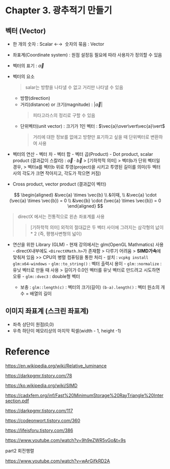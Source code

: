 # Chapter 3. 광추적기 만들기

## 벡터 (Vector)

- 한 개의 숫자 : Scalar &larr;&rarr;  숫자의 묶음 : Vector

- 좌표계(Coordinate system) : 원점 설정등 필요에 따라 사용자가 정의할 수 있음

- 벡터의 표기 : $\vec{a}$

- 벡터의 요소
	>salar는 방향을 나타낼 수 없고 거리만 나타낼 수 있음
	- 방향(direction)
	- 거리(distance) or 크기(magnitude) : $\vert \vec{a} \vert$
	    > 피타고라스의 정리로 구할 수 있음
	- 단위벡터(unit vector) : 크기가 1인 벡터 : $\vec{a}\over\vert\vec{a}\vert$
	  > 거리에 대한 정보를 없애고 방향만 표기하고 싶을 때 단위벡터로 변환하여 사용

- 벡터의 연산
	  - 벡터 차
	  - 벡터 합
	  - 벡터 곱(Product)
	    - Dot product, scalar product (결과값이 스칼라) : $\vec{a} \cdot \vec{b}$
	      > [기하학적 의미]
	      > 벡터b가 단위 벡터일 경우, 
	      > 벡터a를 벡터b 위로 투영(project)을 시키고 투영된 길이를 의미(두 벡터 사의 각도가 크면 작아지고, 각도가 작으면 커짐)
      
- Cross product, vector product (결과값이 벡터)

$$
\begin{aligned}
&\vec{a} \times \vec{b} \\
&이때, \\
&\vec{a} \cdot (\vec{a} \times \vec{b}) = 0 \\
&\vec{b} \cdot (\vec{a} \times \vec{b}) = 0
\end{aligned}
$$

> directX 에서는 전통적으로 왼손 좌표계를 사용
> > [기하학적 의미]
> > 외적의 절대값은 두 벡터 사이에 그려지는 삼각형의 넚이 * 2 (즉, 평행사변형의 넓이)

- 연산을 위한 Library (GLM)
	  - 현재 강의에서는 glm(OpenGL Mathmatics) 사용
	  - directX내부에도 `<DirectXMath.h>`가 존재함
		> 다루기 어려움
		> **SIMD가속**에 맞춰져 있음
		>> CPU의 병렬 컴퓨팅을 통한 처리
	  - 설치 : `vcpkg install glm:x64-windows`
	  - `glm::to_string()` : 벡터 출력시 용이
	  - `glm::normalize` : 유닛 벡터로 만들 때 사용
		> 길이가 0.0인 벡터를 유닛 벡터로 만드려고 시도하면 오류
	  - `glm::dvec3` : double형 벡터

  - 보충 :
	`glm::length(c)` : 벡터의 크기(길이)
    `(b-a).length()` : 벡터 원소의 개수 = 배열의 길이

## 이미지 좌표계 (스크린 좌표계)

- 좌측 상단이 원점(0,0)
- 우측 하단이 메모리상의 마지막 픽셀(width - 1, height -1)

# Reference

https://en.wikipedia.org/wiki/Relative_luminance

https://darkpgmr.tistory.com/78

https://ko.wikipedia.org/wiki/SIMD

https://cadxfem.org/inf/Fast%20MinimumStorage%20RayTriangle%20Intersection.pdf

https://darkpgmr.tistory.com/117

https://codeonwort.tistory.com/360

https://lifeisforu.tistory.com/386

https://www.youtube.com/watch?v=9h9eZWR5vGo&t=9s

part2 회전행렬

https://www.youtube.com/watch?v=wArGifkRD2A
